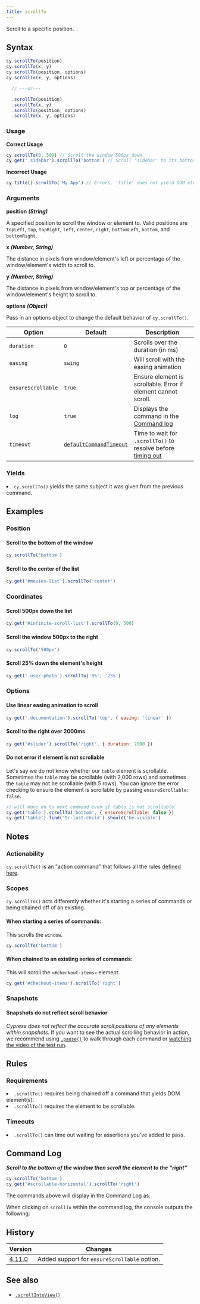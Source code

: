 ```yaml
---
title: scrollTo
---
```


Scroll to a specific position.

## Syntax

```javascript
cy.scrollTo(position)
cy.scrollTo(x, y)
cy.scrollTo(position, options)
cy.scrollTo(x, y, options)

  // ---or---

  .scrollTo(position)
  .scrollTo(x, y)
  .scrollTo(position, options)
  .scrollTo(x, y, options)
```

### Usage

**<Icon name="check-circle" color="green"></Icon> Correct Usage**

```javascript
cy.scrollTo(0, 500) // Scroll the window 500px down
cy.get('.sidebar').scrollTo('bottom') // Scroll 'sidebar' to its bottom
```

**<Icon name="exclamation-triangle" color="red"></Icon> Incorrect Usage**

```javascript
cy.title().scrollTo('My App') // Errors, 'title' does not yield DOM element
```

### Arguments

**<Icon name="angle-right"></Icon> position** **_(String)_**

A specified position to scroll the window or element to. Valid positions are
`topLeft`, `top`, `topRight`, `left`, `center`, `right`, `bottomLeft`, `bottom`,
and `bottomRight`.

<DocsImage src="/img/api/coordinates-diagram.jpg" alt="cypress-command-positions-diagram" ></DocsImage>

**<Icon name="angle-right"></Icon> x** **_(Number, String)_**

The distance in pixels from window/element's left or percentage of the
window/element's width to scroll to.

**<Icon name="angle-right"></Icon> y** **_(Number, String)_**

The distance in pixels from window/element's top or percentage of the
window/element's height to scroll to.

**<Icon name="angle-right"></Icon> options** **_(Object)_**

Pass in an options object to change the default behavior of `cy.scrollTo()`.

| Option             | Default                                                              | Description                                                                              |
| ------------------ | -------------------------------------------------------------------- | ---------------------------------------------------------------------------------------- |
| `duration`         | `0`                                                                  | Scrolls over the duration (in ms)                                                        |
| `easing`           | `swing`                                                              | Will scroll with the easing animation                                                    |
| `ensureScrollable` | `true`                                                               | Ensure element is scrollable. Error if element cannot scroll.                            |
| `log`              | `true`                                                               | Displays the command in the [Command log](/guides/core-concepts/cypress-app#Command-Log) |
| `timeout`          | [`defaultCommandTimeout`](/guides/references/configuration#Timeouts) | Time to wait for `.scrollTo()` to resolve before [timing out](#Timeouts)                 |

### Yields [<Icon name="question-circle"/>](/guides/core-concepts/introduction-to-cypress#Subject-Management)

<List><li>`cy.scrollTo()` yields the same subject it was given from the previous
command.</li></List>

## Examples

### Position

#### Scroll to the bottom of the window

```javascript
cy.scrollTo('bottom')
```

#### Scroll to the center of the list

```javascript
cy.get('#movies-list').scrollTo('center')
```

### Coordinates

#### Scroll 500px down the list

```javascript
cy.get('#infinite-scroll-list').scrollTo(0, 500)
```

#### Scroll the window 500px to the right

```javascript
cy.scrollTo('500px')
```

#### Scroll 25% down the element's height

```javascript
cy.get('.user-photo').scrollTo('0%', '25%')
```

### Options

#### Use linear easing animation to scroll

```javascript
cy.get('.documentation').scrollTo('top', { easing: 'linear' })
```

#### Scroll to the right over 2000ms

```javascript
cy.get('#slider').scrollTo('right', { duration: 2000 })
```

#### Do not error if element is not scrollable

Let's say we do not know whether our `table` element is scrollable. Sometimes
the `table` may be scrollable (with 2,000 rows) and sometimes the `table` may
not be scrollable (with 5 rows). You can ignore the error checking to ensure the
element is scrollable by passing `ensureScrollable: false`.

```js
// will move on to next command even if table is not scrollable
cy.get('table').scrollTo('bottom', { ensureScrollable: false })
cy.get('table').find('tr:last-child').should('be.visible')
```

## Notes

### Actionability

`cy.scrollTo()` is an "action command" that follows all the rules
[defined here](/guides/core-concepts/interacting-with-elements).

### Scopes

`cy.scrollTo()` acts differently whether it's starting a series of commands or
being chained off of an existing.

#### When starting a series of commands:

This scrolls the `window`.

```javascript
cy.scrollTo('bottom')
```

#### When chained to an existing series of commands:

This will scroll the `<#checkout-items>` element.

```javascript
cy.get('#checkout-items').scrollTo('right')
```

### Snapshots

#### Snapshots do not reflect scroll behavior

_Cypress does not reflect the accurate scroll positions of any elements within
snapshots._ If you want to see the actual scrolling behavior in action, we
recommend using [`.pause()`](/api/commands/pause) to walk through each command
or
[watching the video of the test run](/guides/guides/screenshots-and-videos#Videos).

## Rules

### Requirements [<Icon name="question-circle"/>](/guides/core-concepts/introduction-to-cypress#Chains-of-Commands)

<List><li>`.scrollTo()` requires being chained off a command that yields DOM
element(s).</li><li>`.scrollTo()` requires the element to be
scrollable.</li></List>

### Timeouts [<Icon name="question-circle"/>](/guides/core-concepts/introduction-to-cypress#Timeouts)

<List><li>`.scrollTo()` can time out waiting for assertions you've added to
pass.</li></List>

## Command Log

**_Scroll to the bottom of the window then scroll the element to the "right"_**

```javascript
cy.scrollTo('bottom')
cy.get('#scrollable-horizontal').scrollTo('right')
```

The commands above will display in the Command Log as:

<DocsImage src="/img/api/scrollto/command-log-scrollto.png" alt="command log for scrollTo" ></DocsImage>

When clicking on `scrollTo` within the command log, the console outputs the
following:

<DocsImage src="/img/api/scrollto/console-log-scrollto.png" alt="console.log for scrollTo" ></DocsImage>

## History

| Version                                       | Changes                                      |
| --------------------------------------------- | -------------------------------------------- |
| [4.11.0](/guides/references/changelog#4-11-0) | Added support for `ensureScrollable` option. |

## See also

- [`.scrollIntoView()`](/api/commands/scrollintoview)
